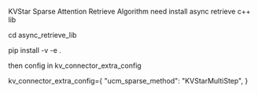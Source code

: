 KVStar Sparse Attention Retrieve Algorithm need install async retrieve c++ lib

cd async_retrieve_lib

pip install -v -e .

then config in kv_connector_extra_config

kv_connector_extra_config={
            "ucm_sparse_method": "KVStarMultiStep",
        }

